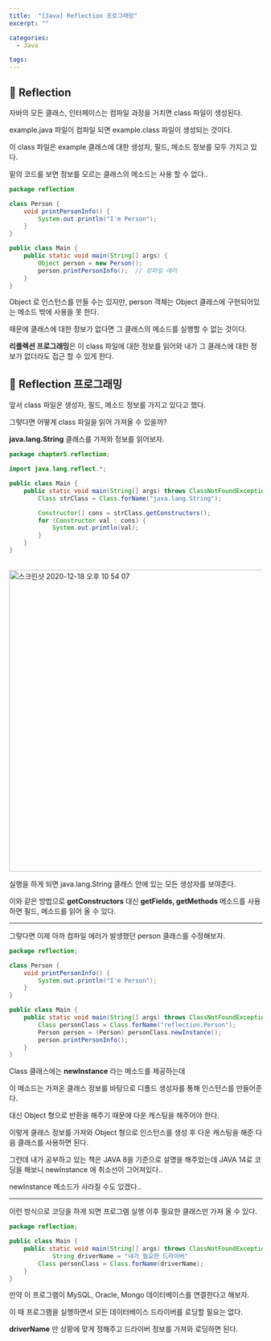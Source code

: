 ```yaml
---
title:  "[Java] Reflection 프로그래밍"
excerpt: ""

categories:
  - Java

tags:
---
```


## 🍪 Reflection

자바의 모든 클래스, 인터페이스는 컴파일 과정을 거치면 class 파일이 생성된다.

example.java 파일이 컴파일 되면 example.class 파일이 생성되는 것이다.

이 class 파일은 example 클래스에 대한 생성자, 필드, 메소드 정보를 모두 가지고 있다.

밑의 코드를 보면 정보를 모르는 클래스의 메소드는 사용 할 수 없다..

```java
package reflection

class Person {
    void printPersonInfo() {
        System.out.println("I'm Person");
    }
}

public class Main {
    public static void main(String[] args) {
        Object person = new Person();
        person.printPersonInfo();  // 컴파일 에러
    }
}
```

Object 로 인스턴스를 만들 수는 있지만, person 객체는 Object 클래스에 구현되어있는 메소드 밖에 사용을 못 한다.

때문에 클래스에 대한 정보가 없다면 그 클래스의 메소드를 실행할 수 없는 것이다.

**리플렉션 프로그래밍**은 이 class 파일에 대한 정보를 읽어와 내가 그 클래스에 대한 정보가 없더라도 접근 할 수 있게 한다.

## 🎂 Reflection 프로그래밍

앞서 class 파일은 생성자, 필드, 메소드 정보를 가지고 있다고 했다.

그렇다면 어떻게 class 파일을 읽어 가져올 수 있을까?

**java.lang.String** 클래스를 가져와 정보를 읽어보자.

```java
package chapter5.reflection;

import java.lang.reflect.*;

public class Main {
    public static void main(String[] args) throws ClassNotFoundException {
        Class strClass = Class.forName("java.lang.String");

        Constructor[] cons = strClass.getConstructors();
        for (Constructor val : cons) {
            System.out.println(val);
        }
    }
}
```

 <br>

<img width="600" alt="스크린샷 2020-12-18 오후 10 54 07" src="https://user-images.githubusercontent.com/54533309/102622113-f0b75500-4183-11eb-9eb1-f2085d0ef715.png">

실행을 하게 되면 java.lang.String 클래스 안에 있는 모든 생성자를 보여준다.

이와 같은 방법으로 **getConstructors** 대신 **getFields, getMethods** 메소드를 사용하면 필드, 메소드를 읽어 올 수 있다.

---

그렇다면 이제 아까 컴파일 에러가 발생했던 person 클래스를 수정해보자.

```java
package reflection;

class Person {
    void printPersonInfo() {
        System.out.println("I'm Person");
    }
}

public class Main {
    public static void main(String[] args) throws ClassNotFoundException, InstantiationException, IllegalAccessException {
        Class personClass = Class.forName("reflection.Person");
        Person person = (Person) personClass.newInstance();
        person.printPersonInfo();
    }
}
```

Class 클래스에는 **newInstance** 라는 메소드를 제공하는데

이 메소드는 가져온 클래스 정보를 바탕으로 디폴드 생성자를 통해 인스턴스를 만들어준다.

대신 Object 형으로 반환을 해주기 때문에 다운 캐스팅을 해주어야 한다.

이렇게 클래스 정보를 가져와 Object 형으로 인스턴스를 생성 후 다운 캐스팅을 해준 다음 클래스를 사용하면 된다.

그런데 내가 공부하고 있는 책은 JAVA 8을 기준으로 설명을 해주었는데 JAVA 14로 코딩을 해보니 newInstance 에 취소선이 그어져있다..

newInstance 메소드가 사라질 수도 있겠다..

---

이런 방식으로 코딩을 하게 되면 프로그램 실행 이후 필요한 클래스만 가져 올 수 있다.

```java
package reflection;

public class Main {
    public static void main(String[] args) throws ClassNotFoundException, InstantiationException, IllegalAccessException {
    		String driverName = "내가 필요한 드라이버"
        Class personClass = Class.forName(driverName);
    }
}
```

만약 이 프로그램이 MySQL, Oracle, Mongo 데이터베이스를 연결한다고 해보자.

이 때 프로그램을 실행하면서 모든 데이터베이스 드라이버를 로딩할 필요는 없다.

**driverName** 만 상황에 맞게 정해주고 드라이버 정보를 가져와 로딩하면 된다.

<br>

